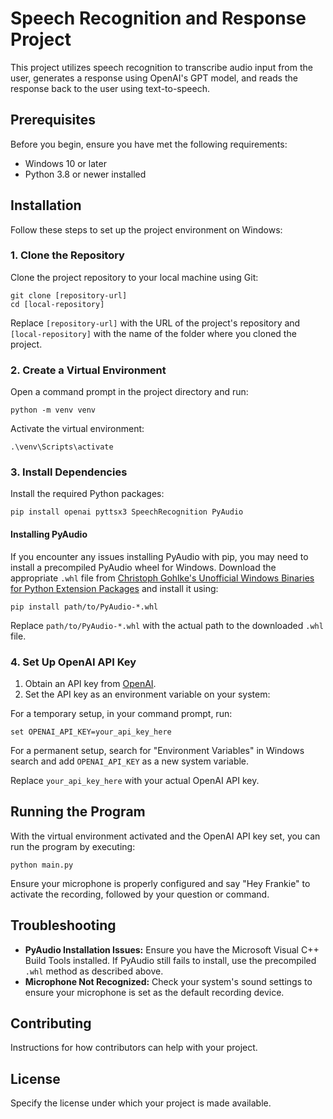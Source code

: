
# Speech Recognition and Response Project

This project utilizes speech recognition to transcribe audio input from the user, generates a response using OpenAI's GPT model, and reads the response back to the user using text-to-speech.

## Prerequisites

Before you begin, ensure you have met the following requirements:

- Windows 10 or later
- Python 3.8 or newer installed

## Installation

Follow these steps to set up the project environment on Windows:

### 1. Clone the Repository

Clone the project repository to your local machine using Git:

```
git clone [repository-url]
cd [local-repository]
```

Replace `[repository-url]` with the URL of the project's repository and `[local-repository]` with the name of the folder where you cloned the project.

### 2. Create a Virtual Environment

Open a command prompt in the project directory and run:

```
python -m venv venv
```

Activate the virtual environment:

```
.\venv\Scripts\activate
```

### 3. Install Dependencies

Install the required Python packages:

```
pip install openai pyttsx3 SpeechRecognition PyAudio
```

#### Installing PyAudio

If you encounter any issues installing PyAudio with pip, you may need to install a precompiled PyAudio wheel for Windows. Download the appropriate `.whl` file from [Christoph Gohlke's Unofficial Windows Binaries for Python Extension Packages](https://www.lfd.uci.edu/~gohlke/pythonlibs/#pyaudio) and install it using:

```
pip install path/to/PyAudio-*.whl
```

Replace `path/to/PyAudio-*.whl` with the actual path to the downloaded `.whl` file.

### 4. Set Up OpenAI API Key

1. Obtain an API key from [OpenAI](https://openai.com/).
2. Set the API key as an environment variable on your system:

For a temporary setup, in your command prompt, run:

```
set OPENAI_API_KEY=your_api_key_here
```

For a permanent setup, search for "Environment Variables" in Windows search and add `OPENAI_API_KEY` as a new system variable.

Replace `your_api_key_here` with your actual OpenAI API key.

## Running the Program

With the virtual environment activated and the OpenAI API key set, you can run the program by executing:

```
python main.py
```

Ensure your microphone is properly configured and say "Hey Frankie" to activate the recording, followed by your question or command.

## Troubleshooting

- **PyAudio Installation Issues:** Ensure you have the Microsoft Visual C++ Build Tools installed. If PyAudio still fails to install, use the precompiled `.whl` method as described above.
- **Microphone Not Recognized:** Check your system's sound settings to ensure your microphone is set as the default recording device.

## Contributing

Instructions for how contributors can help with your project.

## License

Specify the license under which your project is made available.
